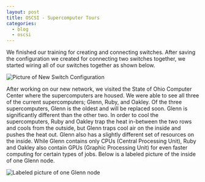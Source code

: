 ```yaml
---
layout: post
title: OSCSI - Supercomputer Tours
categories:
  - blog
  - oscsi
---
```


We finished our training for creating and connecting switches. After saving the configuration
we created for connecting two switches together, we started wiring all of our
switches together as shown below.

<img src="{{ site.url }}/img/multiswitchconfigdia.png" alt="Picture of New Switch Configuration"
class="img-responsive">

After working on our new network, we visited the State of Ohio Computer Center where
the supercomputers are housed. We were able to see all three of the current supercomputers;
Glenn, Ruby, and Oakley. Of the three supercomputers, Glenn is the oldest and
will be replaced soon. Glenn is significantly different than the other two. In
order to cool the supercomputers, Ruby and Oakley trap the heat in-between the
two rows and cools from the outside, but Glenn traps cool air on the inside and
pushes the heat out. Glenn also has a slightly different set of resources on
the inside. While Glenn contains only CPUs (Central Processing Unit), Ruby and
Oakley also contain GPUs (Graphic Processing Unit) for even faster computing
for certain types of jobs. Below is a labeled picture of the inside of one Glenn
node.

<img src="https://lh3.googleusercontent.com/GrquJkuIWDz1TSPAAPz7QIdhkS-4TKBPyU5MM_UHKQ=w858-h643-no"
alt="Labeled picture of one Glenn node" class="img-responsive">
